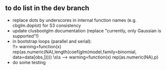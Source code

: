## to do list in the dev branch

* replace dots by underscores in internal function names (e.g. cbglm.doplot) for S3 consistency
* update clusbootglm documentation (replace "currently, only Gaussian is supported"!)
* in bootstrap loops (parallel and serial): <br>
  !!> warning=function(x) rep(as.numeric(NA),length(coef(glm(model,family=binomial, data=data[obs,])))) \s\s
  --> warning=function(x) rep(as.numeric(NA),p)
* do some testing
